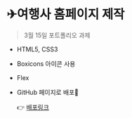 # ✈여행사 홈페이지 제작

> 3월 15일 포트폴리오 과제

- HTML5, CSS3
- Boxicons 아이콘 사용
- Flex
- GitHub 페이지로 배포🚀

  👉 [배포링크](https://lynpark.github.io/0315_Portfolio_Travel/)
